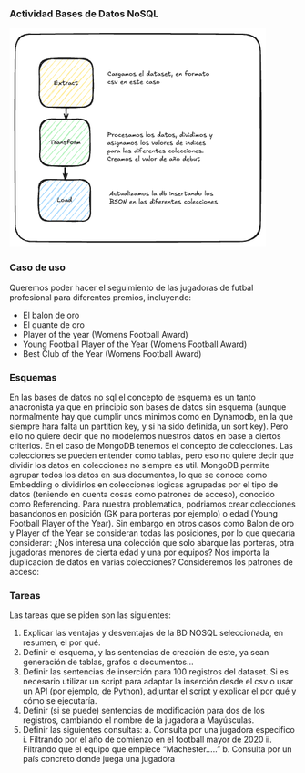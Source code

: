 ### Actividad Bases de Datos NoSQL
![ETL DIAGRAM](./img/etl_small.png)
### Caso de uso
Queremos poder hacer el seguimiento de las jugadoras de futbal profesional para diferentes premios, incluyendo:
- El balon de oro
- El guante de oro
- Player of the year (Womens Football Award)
- Young Football Player of the Year (Womens Football Award)
- Best Club of the Year (Womens Football Award)
### Esquemas
En las bases de datos no sql el concepto de esquema es un tanto anacronista ya que en principio son bases de datos sin esquema (aunque normalmente hay que cumplir unos minimos como en Dynamodb, en la que siempre hara falta un partition key, y si ha sido definida, un sort key). Pero ello no quiere decir que no modelemos nuestros datos en base a ciertos criterios. En el caso de MongoDB tenemos el concepto de colecciones.
Las colecciones se pueden entender como tablas, pero eso no quiere decir que dividir los datos en colecciones no siempre es util. MongoDB permite agrupar todos los datos en sus documentos, lo que se conoce como Embedding o dividirlos en colecciones logicas agrupadas por el tipo de datos (teniendo en cuenta cosas como patrones de acceso), conocido como Referencing.
Para nuestra problematica, podriamos crear colecciones basandonos en posición (GK para porteras por ejemplo) o edad (Young Football Player of the Year). Sin embargo en otros casos como Balon de oro y Player of the Year se consideran todas las posiciones, por lo que quedaría considerar: ¿Nos interesa una colección que solo abarque las porteras, otra jugadoras menores de cierta edad y una por equipos? Nos importa la duplicacion de datos en varias colecciones?
Consideremos los patrones de acceso:

### Tareas
Las tareas que se piden son las siguientes:
1. Explicar las ventajas y desventajas de la BD NOSQL seleccionada, en resumen, el por
qué.
2. Definir el esquema, y las sentencias de creación de este, ya sean generación de tablas,
grafos o documentos…
3. Definir las sentencias de inserción para 100 registros del dataset. Si es necesario
utilizar un script para adaptar la inserción desde el csv o usar un API (por ejemplo, de
Python), adjuntar el script y explicar el por qué y cómo se ejecutaría.
4. Definir (si se puede) sentencias de modificación para dos de los registros, cambiando
el nombre de la jugadora a Mayúsculas.
5. Definir las siguientes consultas:
a. Consulta por una jugadora especifico
i. Filtrando por el año de comienzo en el football mayor de 2020
ii. Filtrando que el equipo que empiece “Machester…..”
b. Consulta por un país concreto donde juega una jugadora
